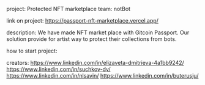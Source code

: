 project: Protected NFT marketplace
team: notBot

link on project: https://passport-nft-marketplace.vercel.app/

description:
We have made NFT market place with Gitcoin Passport. Our solution provide for artist way to protect their collections from bots. 

how to start project:

creators:
https://www.linkedin.com/in/elizaveta-dmitrieva-4a1bb9242/
https://www.linkedin.com/in/suchkov-dv/
https://www.linkedin.com/in/nlsavin/
https://www.linkedin.com/in/buterusju/
